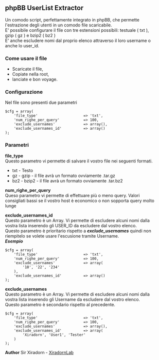 ## phpBB UserList Extractor  
Un comodo script, perfettamente integrato in phpBB, che permette l'estrazione degli utenti in un comodo file scaricabile.  
E' possibile configurare il file con tre estensioni possibili: testuale ( txt ), gzip ( gz ) e bzip2 ( bz2 )  
E' anche escludere nomi dal proprio elenco attraverso il loro username o anche lo user_id.

### Come usare il file
* Scaricate il file,
* Copiate nella root,
* lanciate e bon voyage.

### Configurazione
Nel file sono presenti due parametri
```
$cfg = array(
	'file_type'						=> 'txt',
	'num_righe_per_query'			=> 100,
	'exclude_usernames'				=> array(),
	'exclude_usernames_id'			=> array()
);
```

### Parametri
**file_type**  
Questo parametro vi permette di salvare il vostro file nei seguenti formati.
* txt - Testo
* gz - gzip - il file avrà un formato ovviamente .tar.gz
* bz2 - bzip2 - il file avrà un formato ovviamente .tar.bz2

**num_righe_per_query**  
Queso parametro vi permette di effettuare più o meno query. Valori consigliati bassi se il vostro host è economico o non sopporta query molto lunge

**exclude_usernames_id**  
Questo parametro è un Array. Vi permette di escludere alcuni nomi dalla vostra lista inserendo gli USER_ID da escludere dal vostro elenco.  
Questo parametro è prioritario rispetto a _**exclude_usernames**_ quindi non riempitelo se volete usare l'escusione tramite Username.  
_**Esempio**_
```
$cfg = array(
	'file_type'						=> 'txt',
	'num_righe_per_query'			=> 100,
	'exclude_usernames'				=> array(
		'10', '22', '234'
	),
	'exclude_usernames_id'			=> array()
);
```

**exclude_usernames**  
Questo parametro è un Array. Vi permette di escludere alcuni nomi dalla vostra lista inserendo gli Username da escludere dal vostro elenco.  
Questo parametro è secondario rispetto al precedente.  
```
$cfg = array(
	'file_type'						=> 'txt',
	'num_righe_per_query'			=> 100,
	'exclude_usernames'				=> array(),
	'exclude_usernames_id'			=> array(
		'Xiradorn', 'User1', 'Tester'
	)
);
```

**Author**
Sir Xiradorn - [XiradornLab][link]

[link]: http://xiradorn.it
